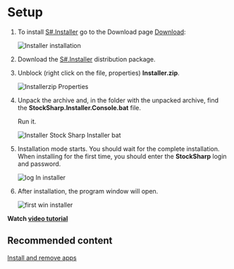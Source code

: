 # Setup

1. To install [S\#.Installer](SharpInstaller.md) go to the Download page [Download](https://stocksharp.com/products/download/):

   ![Installer installation](~/images/Installer_installation.png)
2. Download the [S\#.Installer](SharpInstaller.md) distribution package.
3. Unblock (right click on the file, properties) **Installer.zip**.

   ![Installerzip Properties](~/images/Installerzip_Properties.png)
4. Unpack the archive and, in the folder with the unpacked archive, find the **StockSharp.Installer.Console.bat** file. 

   Run it.

   ![Installer Stock Sharp Installer bat](~/images/Installer_StockSharp_Installer_bat.png)
5. Installation mode starts. You should wait for the complete installation. When installing for the first time, you should enter the **StockSharp** login and password.

   ![log In installer](~/images/logIn_installer.png)
6. After installation, the program window will open.

   ![first win installer](~/images/first_win_installer.png)

**Watch [video tutorial](InstallerSetup.md)**

## Recommended content

[Install  and remove apps](Installer_installing_removing_programs.md)
